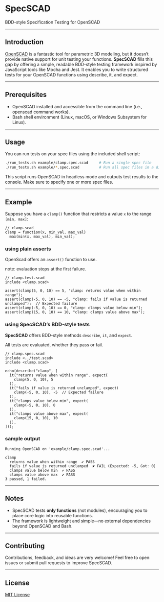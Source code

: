 # SpecSCAD

BDD-style Specification Testing for OpenSCAD

---

## Introduction

[OpenSCAD](https://openscad.org/) is a fantastic tool for parametric 3D modeling, but it doesn’t provide native support for unit testing your functions. **SpecSCAD** fills this gap by offering a simple, readable BDD-style testing framework inspired by JavaScript tools like Mocha and Jest. It enables you to write structured tests for your OpenSCAD functions using describe, it, and expect.

---

## Prerequisites

* OpenSCAD installed and accessible from the command line (i.e., openscad command works).
* Bash shell environment (Linux, macOS, or Windows Subsystem for Linux).

---

## Usage

You can run tests on your spec files using the included shell script:

```bash
./run_tests.sh example/clamp.spec.scad     # Run a single spec file
./run_tests.sh example/*.spec.scad         # Run all spec files in a directory
```

This script runs OpenSCAD in headless mode and outputs test results to the console.
Make sure to specify one or more spec files.

---

## Example

Suppose you have a `clamp()` function that restricts a value `x` to the range `[min, max]`:

```scad
// clamp.scad
clamp = function(x, min_val, max_val)
  max(min(x, max_val), min_val);
```

### using plain asserts

OpenScad offers an `assert()` function to use.

note: evaluation stops at the first failure.

```scad
// clamp.test.scad
include <clamp.scad>

assert(clamp(5, 0, 10) == 5, "clamp: returns value when within range");
assert(clamp(-5, 0, 10) == -5, "clamp: fails if value is returned unclamped");  // Expected failure
assert(clamp(-5, 0, 10) == 0, "clamp: clamps value below min");
assert(clamp(15, 0, 10) == 10, "clamp: clamps value above max");
```

### using SpecSCAD’s BDD-style tests

**SpecSCAD**  offers BDD-style methods `describe`, `it`, and `expect`.

All tests are evaluated, whether they pass or fail.

```scad
// clamp.spec.scad
include <../test.scad>
include <clamp.scad>

echo(describe("clamp", [
  it("returns value when within range", expect(
    clamp(5, 0, 10), 5
  )),
  it("fails if value is returned unclamped", expect(
    clamp(-5, 0, 10), -5  // Expected failure
  )),
  it("clamps value below min", expect(
    clamp(-5, 0, 10), 0
  )),
  it("clamps value above max", expect(
    clamp(15, 0, 10), 10
  )),
]));
```

### sample output

```
Running OpenSCAD on 'example/clamp.spec.scad'...

clamp
  returns value when within range  ✔ PASS
  fails if value is returned unclamped  ✘ FAIL (Expected: -5, Got: 0)
  clamps value below min  ✔ PASS
  clamps value above max  ✔ PASS
3 passed, 1 failed.
```

---

## Notes

* SpecSCAD tests **only functions** (not modules), encouraging you to place core logic into reusable functions.
* The framework is lightweight and simple—no external dependencies beyond OpenSCAD and Bash.

---

## Contributing

Contributions, feedback, and ideas are very welcome! Feel free to open issues or submit pull requests to improve SpecSCAD.

---

## License

[MIT License](LICENSE)


